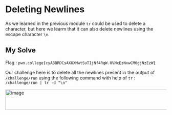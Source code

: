 # Deleting Newlines

As we learned in the previous module `tr` could be used to delete a character, but here we learm that it can also delete newlines using the escape character `\n`.

## My Solve

Flag : `pwn.college{cyA8BRDCsAXUXMwtSuTIjNf4RqW.0VNxEzNxwCM0gjNzEzW}`

Our challenge here is to delete all the newlines present in the output of `/challenge/run` using the following command with help of `tr` : `/challenge/run | tr -d "\n"`

<img width="979" height="64" alt="image" src="https://github.com/user-attachments/assets/8d2b900e-4b3b-45a5-bc23-94185e175703" />
